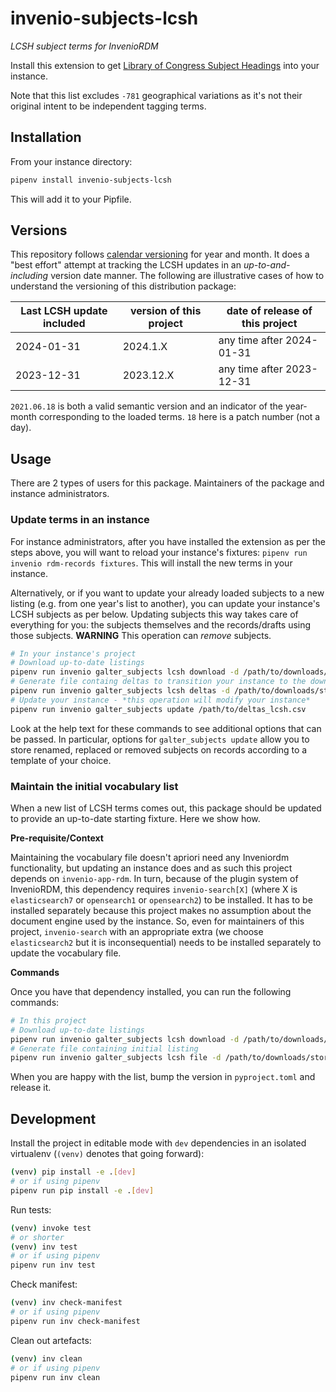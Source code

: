 # invenio-subjects-lcsh

*LCSH subject terms for InvenioRDM*

Install this extension to get [Library of Congress Subject Headings](https://id.loc.gov/authorities/subjects.html) into your instance.

Note that this list excludes `-781` geographical variations as it's not their original intent to be independent tagging terms.

## Installation

From your instance directory:

```bash
pipenv install invenio-subjects-lcsh
```

This will add it to your Pipfile.

## Versions

This repository follows [calendar versioning](https://calver.org/) for year and month. It does a "best effort" attempt at tracking the LCSH updates in an *up-to-and-including* version date manner. The following are illustrative cases of how to understand the versioning of this distribution package:

| Last LCSH update included | version of this project | date of release of this project |
| ------------------------- | ----------------------- | ------------------------------- |
| 2024-01-31                | 2024.1.X                | any time after 2024-01-31       |
| 2023-12-31                | 2023.12.X               | any time after 2023-12-31       |


`2021.06.18` is both a valid semantic version and an indicator of the year-month corresponding to the loaded terms.
`18` here is a patch number (not a day).


## Usage

There are 2 types of users for this package. Maintainers of the package and instance administrators.

### Update terms in an instance

For instance administrators, after you have installed the extension as per the steps above, you will want to reload your instance's fixtures: `pipenv run invenio rdm-records fixtures`. This will install the new terms in your instance.

Alternatively, or if you want to update your already loaded subjects to a new listing (e.g. from one year's list to another), you can update your instance's LCSH subjects as per below. Updating subjects this way takes care of everything for you: the subjects themselves and the records/drafts using those subjects. **WARNING** This operation can _remove_ subjects.

```bash
# In your instance's project
# Download up-to-date listings
pipenv run invenio galter_subjects lcsh download -d /path/to/downloads/storage/
# Generate file containg deltas to transition your instance to the downloaded listing
pipenv run invenio galter_subjects lcsh deltas -d /path/to/downloads/storage/ -o /path/to/deltas_lcsh.csv
# Update your instance - *this operation will modify your instance*
pipenv run invenio galter_subjects update /path/to/deltas_lcsh.csv
```

Look at the help text for these commands to see additional options that can be passed.
In particular, options for `galter_subjects update` allow you to store renamed, replaced or removed subjects on records according to a template of your choice.

### Maintain the initial vocabulary list

When a new list of LCSH terms comes out, this package should be updated to provide an up-to-date starting fixture. Here we show how.

**Pre-requisite/Context**

Maintaining the vocabulary file doesn't apriori need any Inveniordm functionality, but updating an instance does and
as such this project depends on `invenio-app-rdm`. In turn, because of the plugin system of InvenioRDM, this dependency requires
`invenio-search[X]` (where X is `elasticsearch7` or `opensearch1` or `opensearch2`) to be installed. It has to be installed separately because this project makes no assumption about the document engine used by the instance. So, even for maintainers of this project, `invenio-search` with an appropriate extra (we choose `elasticsearch2` but it is inconsequential) needs to be installed separately to update the vocabulary file.

**Commands**

Once you have that dependency installed, you can run the following commands:

```bash
# In this project
# Download up-to-date listings
pipenv run invenio galter_subjects lcsh download -d /path/to/downloads/storage/
# Generate file containing initial listing
pipenv run invenio galter_subjects lcsh file -d /path/to/downloads/storage/ -o invenio_subjects_lcsh/vocabularies/subjects_lcsh.csv
```

When you are happy with the list, bump the version in `pyproject.toml` and release it.

## Development

Install the project in editable mode with `dev` dependencies in an isolated virtualenv (`(venv)` denotes that going forward):

```bash
(venv) pip install -e .[dev]
# or if using pipenv
pipenv run pip install -e .[dev]
```

Run tests:

```bash
(venv) invoke test
# or shorter
(venv) inv test
# or if using pipenv
pipenv run inv test
```

Check manifest:

```bash
(venv) inv check-manifest
# or if using pipenv
pipenv run inv check-manifest
```

Clean out artefacts:

```bash
(venv) inv clean
# or if using pipenv
pipenv run inv clean
```
